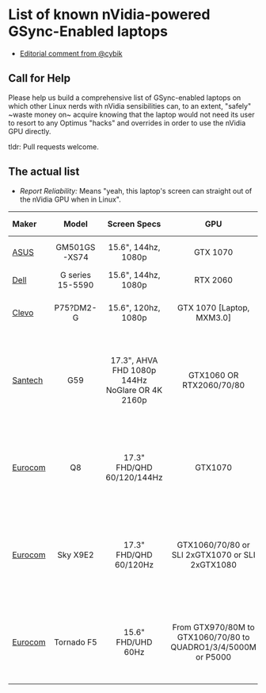 List of known nVidia-powered GSync-Enabled laptops
==================================================

* [Editorial comment from @cybik](EDITORIAL.md)

Call for Help
-------------
Please help us build a comprehensive list of GSync-enabled laptops on which other Linux nerds with nVidia sensibilities can, to an extent, "safely" ~waste money on~ acquire knowing that the laptop would not need its user to resort to any Optimus "hacks" and overrides in order to use the nVidia GPU directly.

tldr: Pull requests welcome.

The actual list
---------------

* _Report Reliability:_ Means "yeah, this laptop's screen can straight out of the nVidia GPU when in Linux".

|Maker|Model|Screen Specs|GPU|Link to unit|Submitter|Report Reliability*|Price|More|
|:---|:---:|:---:|:---:|:---:|:---:|:---:|:---:|---:|
|[ASUS](OEM_ODM_Brands.md#asus)|GM501GS-XS74|15.6", 144hz, 1080p|GTX 1070|[Amazon Smile](https://smile.amazon.com/dp/B07BSKLV3K/)|Brainiarc7|Assumed as User-confirmed|1550USD|[Setup gist](https://gist.github.com/Brainiarc7/c3fa09bc2ecb4153434cd98b6fb06238)|
|[Dell](OEM_ODM_Brands.md#dell)|G series 15-5590|15.6", 144hz, 1080p|RTX 2060|[Dell](https://www.dell.com/en-us/shop/gaming-and-games/dell-g5-15-gaming/spd/g-series-15-5590-laptop/gnvca5cr042es)|cybik|Unconfirmed|1500USD||
|[Clevo](OEM_ODM_Brands.md#clevo)|P75?DM2-G|15.6", 120hz, 1080p|GTX 1070 [Laptop, MXM3.0]|[See Clevo list](clevo/MODELS.md#p75dm2-g)|Brainiarc7|Confirmed, owned by @Brainiarc7||No Optimus :D<br/>[More details](https://gist.github.com/Brainiarc7/6a1652d4da6a30ae3c525c7d063d1277)<br/>[Tuning](https://gist.github.com/Brainiarc7/ba998de74aec480c25dd16f064a6d413)|
|[Santech](OEM_ODM_Brands.md#santech)|G59|17.3", AHVA FHD 1080p 144Hz NoGlare OR 4K 2160p|GTX1060 OR RTX2060/70/80|[Santech](https://www.santech.eu/notebook/g59-series)|ozone89|Unconfirmed|Base: €1569|Italy-based, might incur in duties. Company uses desktop-grade components, full custom|
|[Eurocom](OEM_ODM_Brands.md#eurocom)|Q8|17.3" FHD/QHD 60/120/144Hz|GTX1070|[Eurocom](https://eurocom.com/ec/configure(2,401,0)EurocomQ8)|ozone89|Unconfirmed|Base: CAD 2759|Canada-based, offers unlocked BIOS, full custom, MS Hibryd Graphics|
|[Eurocom](OEM_ODM_Brands.md#eurocom)|Sky X9E2|17.3" FHD/QHD 60/120Hz|GTX1060/70/80 or SLI 2xGTX1070 or SLI 2xGTX1080|[Eurocom](https://eurocom.com/ec/configure(2,385,0)SkyX9E2)|ozone89|Unconfirmed|Base: CAD 2999|Canada-based, offers unlocked BIOS, full custom, desktop-grade components|
|[Eurocom](OEM_ODM_Brands.md#eurocom)|Tornado F5|15.6" FHD/UHD 60Hz|From GTX970/80M to GTX1060/70/80 to QUADRO1/3/4/5000M or P5000|[Eurocom](https://eurocom.com/ec/configure(2,384,0)TornadoF5)|ozone89|Unconfirmed|Base: CAD 1999|Canada-based, offers unlocked BIOS, full custom, dicrete GPU only|
